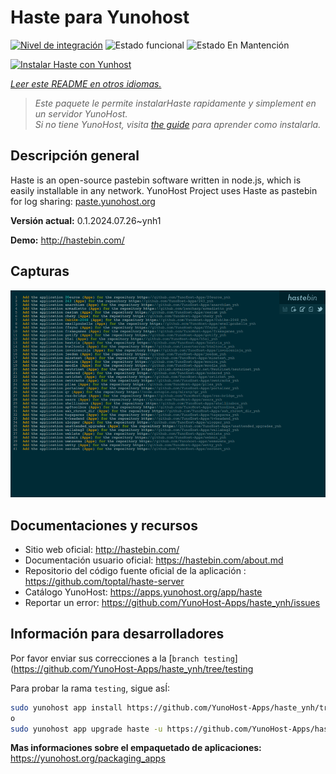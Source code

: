 <!--
Este archivo README esta generado automaticamente<https://github.com/YunoHost/apps/tree/master/tools/readme_generator>
No se debe editar a mano.
-->

# Haste para Yunohost

[![Nivel de integración](https://dash.yunohost.org/integration/haste.svg)](https://ci-apps.yunohost.org/ci/apps/haste/) ![Estado funcional](https://ci-apps.yunohost.org/ci/badges/haste.status.svg) ![Estado En Mantención](https://ci-apps.yunohost.org/ci/badges/haste.maintain.svg)

[![Instalar Haste con Yunhost](https://install-app.yunohost.org/install-with-yunohost.svg)](https://install-app.yunohost.org/?app=haste)

*[Leer este README en otros idiomas.](./ALL_README.md)*

> *Este paquete le permite instalarHaste rapidamente y simplement en un servidor YunoHost.*  
> *Si no tiene YunoHost, visita [the guide](https://yunohost.org/install) para aprender como instalarla.*

## Descripción general

Haste is an open-source pastebin software written in node.js, which is easily installable in any network. YunoHost Project uses Haste as pastebin for log sharing: [paste.yunohost.org](https://paste.yunohost.org/)


**Versión actual:** 0.1.2024.07.26~ynh1

**Demo:** <http://hastebin.com/>

## Capturas

![Captura de Haste](./doc/screenshots/screenshot.png)

## Documentaciones y recursos

- Sitio web oficial: <http://hastebin.com/>
- Documentación usuario oficial: <https://hastebin.com/about.md>
- Repositorio del código fuente oficial de la aplicación : <https://github.com/toptal/haste-server>
- Catálogo YunoHost: <https://apps.yunohost.org/app/haste>
- Reportar un error: <https://github.com/YunoHost-Apps/haste_ynh/issues>

## Información para desarrolladores

Por favor enviar sus correcciones a la [`branch testing`](https://github.com/YunoHost-Apps/haste_ynh/tree/testing

Para probar la rama `testing`, sigue asÍ:

```bash
sudo yunohost app install https://github.com/YunoHost-Apps/haste_ynh/tree/testing --debug
o
sudo yunohost app upgrade haste -u https://github.com/YunoHost-Apps/haste_ynh/tree/testing --debug
```

**Mas informaciones sobre el empaquetado de aplicaciones:** <https://yunohost.org/packaging_apps>
